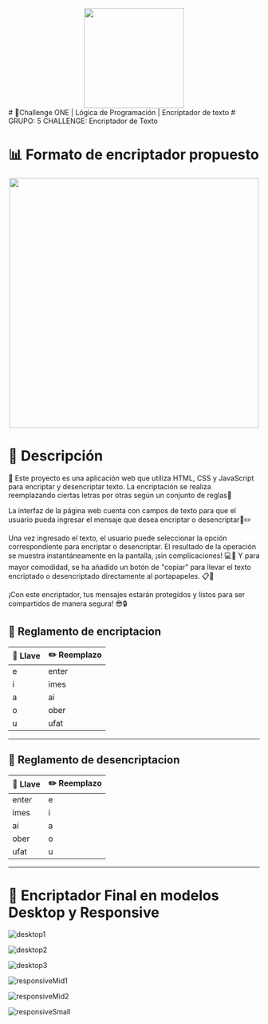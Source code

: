 <div align="center"><img src="https://raw.githubusercontent.com/patrickwebsdev/Encriptador-Oracle-Alura/master/img/one.png" width="200"/></div>
# 🚀Challenge ONE | Lógica de Programación | Encriptador de texto
# GRUPO: 5 CHALLENGE: Encriptador de Texto

# 📊 Formato de encriptador propuesto
<p align="center" >
     <img width="500" heigth="300" src="https://user-images.githubusercontent.com/91544872/157673573-5e781ce9-601c-4ea3-9db1-b60bebf717aa.png">
</p>


# 📝 Descripción

🔐 Este proyecto es una aplicación web que utiliza HTML, CSS y JavaScript para encriptar y desencriptar texto. La encriptación se realiza reemplazando ciertas letras por otras según un conjunto de reglas📜

La interfaz de la página web cuenta con campos de texto para que el usuario pueda ingresar el mensaje que desea encriptar o desencriptar📝✏️

Una vez ingresado el texto, el usuario puede seleccionar la opción correspondiente para encriptar o desencriptar. El resultado de la operación se muestra instantáneamente en la pantalla, ¡sin complicaciones! 💻📲 Y para mayor comodidad, se ha añadido un botón de "copiar" para llevar el texto encriptado o desencriptado directamente al portapapeles. 📋🔁

¡Con este encriptador, tus mensajes estarán protegidos y listos para ser compartidos de manera segura! 😎🔒


## 📒 Reglamento de encriptacion
| 🔑 Llave | ✏️ Reemplazo |
|-----------|-----------|
| e | enter |
| i | imes |
| a | ai |
| o | ober |
| u | ufat |

---

## 📒 Reglamento de desencriptacion
| 🔑 Llave | ✏️ Reemplazo |
|-----------|-----------|
| enter | e |
| imes | i |
| ai | a |
| ober | o |
| ufat | u |

---

# 🚀 Encriptador Final en modelos Desktop y Responsive 
![desktop1](https://github.com/MDMSerra/challenge-oracle-decoder/assets/122322927/4ab76115-0d22-41bc-b9a8-c67b7a767b84)

![desktop2](https://github.com/MDMSerra/challenge-oracle-decoder/assets/122322927/2d56bd1a-bde1-4e04-8169-b1015fd901b6)

![desktop3](https://github.com/MDMSerra/challenge-oracle-decoder/assets/122322927/9a3bf440-e5e5-4840-8cda-082488138d37)

![responsiveMid1](https://github.com/MDMSerra/challenge-oracle-decoder/assets/122322927/5350ae74-e152-4cf9-96b7-6582c50fbe66)

![responsiveMid2](https://github.com/MDMSerra/challenge-oracle-decoder/assets/122322927/1eb803e9-6f7b-4a61-ac1c-86ff4f1a5171)

![responsiveSmall](https://github.com/MDMSerra/challenge-oracle-decoder/assets/122322927/71be506c-fc0f-48fa-b99a-b49dea7715a6)



